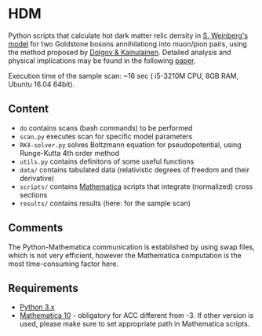# HDM
Python scripts that calculate hot dark matter relic density in [S. Weinberg's model](https://arxiv.org/pdf/1305.1971.pdf) 
for two Goldstone bosons annihilationg into muon/pion pairs, using the method proposed by 
[Dolgov & Kainulainen](https://www.sciencedirect.com/science/article/pii/0550321393906467?via%3Dihub). Detailed analysis and physical implications may be found in the following [paper](https://link.springer.com/content/pdf/10.1140%2Fepjc%2Fs10052-018-6195-0.pdf).   

Execution time of the sample scan: ~16 sec ( i5-3210M CPU, 8GB RAM, Ubuntu 16.04 64bit). 

## Content
- `do` contains scans (bash commands) to be performed
- `scan.py` executes scan for specific model parameters
- `RK4-solver.py` solves Boltzmann equation for pseudopotential, using Runge-Kutta 4th order method
- `utils.py` contains definitons of some useful functions
- `data/` contains tabulated data (relativistic degrees of freedom and their derivative)
- `scripts/` contains [Mathematica](https://www.wolfram.com/mathematica/) scripts that integrate (normalized) cross sections
- `results/` contains results (here: for the sample scan)

## Comments

The Python-Mathematica communication is established by using swap files, which is not very efficient, however the Mathematica computation is the most time-consuming factor here.

## Requirements
- [Python 3.x](https://www.python.org/)
- [Mathematica 10](https://www.wolfram.com/mathematica/) - obligatory for ACC different from -3. If other version is used, 
please make sure to set appropriate path in Mathematica scripts.
